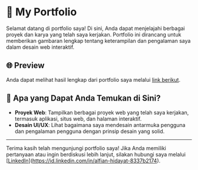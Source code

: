 # 🌟 My Portfolio

Selamat datang di portfolio saya! Di sini, Anda dapat menjelajahi berbagai proyek dan karya yang telah saya kerjakan. Portfolio ini dirancang untuk memberikan gambaran lengkap tentang keterampilan dan pengalaman saya dalam desain web interaktif.

## 🌐 Preview

Anda dapat melihat hasil lengkap dari portfolio saya melalui [link berikut](https://alfian742.github.io/portfolio/).

## 📁 Apa yang Dapat Anda Temukan di Sini?

- **Proyek Web**: Tampilkan berbagai proyek web yang telah saya kerjakan, termasuk aplikasi, situs web, dan halaman interaktif.
- **Desain UI/UX**: Lihat bagaimana saya mendesain antarmuka pengguna dan pengalaman pengguna dengan prinsip desain yang solid.

---

Terima kasih telah mengunjungi portfolio saya! Jika Anda memiliki pertanyaan atau ingin berdiskusi lebih lanjut, silakan hubungi saya melalui [[LinkedIn](https://www.linkedin.com/in/alfian742)](https://id.linkedin.com/in/alfian-hidayat-8337b2174).
